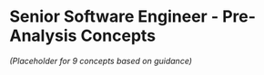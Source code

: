 # Senior Software Engineer - Pre-Analysis Concepts

*(Placeholder for 9 concepts based on guidance)* 